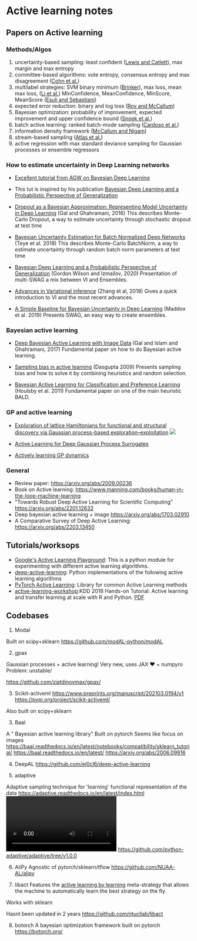 # Active learning notes

## Papers on Active learning 
### Methods/Algos

1. uncertainty-based sampling: least confident ([Lewis and Catlett](https://www.sciencedirect.com/science/article/pii/B978155860335650026X?via%3Dihub)), max margin and max entropy
1. committee-based algorithms: vote entropy, consensus entropy and max disagreement ([Cohn et al.](http://www.cs.northwestern.edu/~pardo/courses/mmml/papers/active_learning/improving_generalization_with_active_learning_ML94.pdf))
1. multilabel strategies: SVM binary minimum ([Brinker](https://link.springer.com/chapter/10.1007%2F3-540-31314-1_24)), max loss, mean max loss, ([Li et al.](http://dx.doi.org/10.1109/ICIP.2004.1421535)) MinConfidence, MeanConfidence, MinScore, MeanScore ([Esuli and Sebastiani](http://dx.doi.org/10.1007/978-3-642-00958-7_12))
1. expected error reduction: binary and log loss ([Roy and McCallum](http://citeseerx.ist.psu.edu/viewdoc/download?doi=10.1.1.588.5666&rep=rep1&type=pdf))
1. Bayesian optimization: probability of improvement, expected improvement and upper confidence bound ([Snoek et al.](https://papers.nips.cc/paper/4522-practical-bayesian-optimization-of-machine-learning-algorithms.pdf))
1. batch active learning: ranked batch-mode sampling ([Cardoso et al.](https://www.sciencedirect.com/science/article/pii/S0020025516313949))
1. information density framework ([McCallum and Nigam](http://www.kamalnigam.com/papers/emactive-icml98.pdf))
1. stream-based sampling ([Atlas et al.](https://papers.nips.cc/paper/261-training-connectionist-networks-with-queries-and-selective-sampling.pdf))
1. active regression with max standard deviance sampling for Gaussian processes or ensemble regressors


### How to estimate uncertainty in Deep Learning networks

* [Excellent tutorial from AGW on Bayesian Deep Learning](https://icml.cc/virtual/2020/tutorial/5750)

* This tut is inspired by his publication [Bayesian Deep Learning and a Probabilistic Perspective of Generalization](https://arxiv.org/abs/2002.08791)

* [Dropout as a Bayesian Approximation: Representing Model Uncertainty in Deep Learning](https://arxiv.org/pdf/1506.02142.pdf) (Gal and Ghahramani, 2016) This describes Monte-Carlo Dropout, a way to estimate uncertainty through stochastic dropout at test time


* [Bayesian Uncertainty Estimation for Batch Normalized Deep Networks](https://arxiv.org/abs/1802.06455) (Teye et al. 2018) This describes Monte-Carlo BatchNorm, a way to estimate uncertainty through random batch norm parameters at test time


* [Bayesian Deep Learning and a Probabilistic Perspective of Generalization](https://arxiv.org/abs/2002.08791) (Gordon Wilson and Izmailov, 2020) Presentation of multi-SWAG a mix between VI and Ensembles.


* [Advances in Variational inference](https://arxiv.org/pdf/1711.05597.pdf) (Zhang et al, 2018)
Gives a quick introduction to VI and the most recent advances.

* [A Simple Baseline for Bayesian Uncertainty in Deep Learning](https://arxiv.org/abs/1902.02476) (Maddox et al. 2019)
Presents SWAG, an easy way to create ensembles.

### Bayesian active learning

* [Deep Bayesian Active Learning with Image Data](https://arxiv.org/pdf/1703.02910.pdf) (Gal and Islam and Ghahramani, 2017) Fundamental paper on how to do Bayesian active learning.

* [Sampling bias in active learning](http://cseweb.ucsd.edu/~dasgupta/papers/twoface.pdf) (Dasgupta 2009) Presents sampling bias and how to solve it by combining heuristics and random selection.

* [Bayesian Active Learning for Classification and Preference Learning](https://arxiv.org/pdf/1112.5745.pdf) (Houlsby et al. 2011) Fundamental paper on one of the main heuristic BALD.


### GP and active learning

- [Exploration of lattice Hamiltonians for functional and structural discovery via Gaussian process-based exploration–exploitation](https://pubs.aip.org/aip/jap/article/128/16/164304/568362/Exploration-of-lattice-Hamiltonians-for-functional)
![](https://miro.medium.com/v2/resize:fit:1400/format:webp/1*FwG-cE5ABw_KMUrkJ_o2vQ.jpeg)

- [Active Learning for Deep Gaussian Process Surrogates](https://www.tandfonline.com/doi/full/10.1080/00401706.2021.2008505)

- [Actively learning GP dynamics](https://arxiv.org/abs/1911.09946)


### General
- Review paper: https://arxiv.org/abs/2009.00236
- Book on Active learning: https://www.manning.com/books/human-in-the-loop-machine-learning
- "Towards Robust Deep Active Learning for Scientific Computing" https://arxiv.org/abs/2201.12632
- Deep bayesian active learning + image https://arxiv.org/abs/1703.02910
- A Comparative Survey of Deep Active Learning: https://arxiv.org/abs/2203.13450


## Tutorials/worksops

* [Google's Active Learning Playground](https://github.com/google/active-learning): This is a python module for experimenting with different active learning algorithms.
* [deep-active-learning](https://github.com/ej0cl6/deep-active-learning): Python implementations of the following active learning algorithms
* [PyTorch Active Learning](https://github.com/rmunro/pytorch_active_learning): Library for common Active Learning methods
* [active-learning-workshop](https://github.com/Azure/active-learning-workshop):KDD 2018 Hands-on Tutorial: Active learning and transfer learning at scale with R and Python. [PDF](https://github.com/Azure/active-learning-workshop/blob/master/active_learning_workshop.pdf)


## Codebases

1. Modal 

Built on scipy+sklearn
https://github.com/modAL-python/modAL


2. gpax

Gaussian processes + active learning! 
Very new, uses JAX ❤️ + numpyro
Problem: unstable/

https://github.com/ziatdinovmax/gpax/



3. Scikit-activeml
https://www.preprints.org/manuscript/202103.0194/v1
https://pypi.org/project/scikit-activeml/

Also built on scipy+sklearn

3. Baal

A " Bayesian active learning library" 
Built on pytorch 
Seems like focus on images
https://baal.readthedocs.io/en/latest/notebooks/compatibility/sklearn_tutorial/
https://baal.readthedocs.io/en/latest/
https://arxiv.org/abs/2006.09916


4. DeepAL
https://github.com/ej0cl6/deep-active-learning

5. adaptive

Adaptive sampling technique for 'learning' functional representation of the data
https://adaptive.readthedocs.io/en/latest/index.html
![](https://adaptive.readthedocs.io/en/latest/_static/logo_docs.webm)
https://github.com/python-adaptive/adaptive/tree/v1.0.0

6. AliPy
Agnostic of pytorch/sklearn/tflow 
https://github.com/NUAA-AL/alipy

7. libact
Features the [active learning by learning](http://www.csie.ntu.edu.tw/~htlin/paper/doc/aaai15albl.pdf) meta-strategy that allows the machine to automatically learn the best strategy on the fly. 

Works with sklearn

Hasnt been updated in 2 years
https://github.com/ntucllab/libact


8. botorch
A bayesian optimization framework built on pytorch
https://botorch.org/

